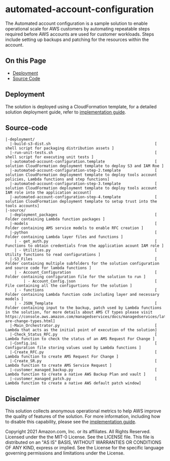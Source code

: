 # automated-account-configuration
The Automated account configuration is a sample solution to enable operational scale for AWS customers by automating repeatable
steps required before AWS accounts are used for customer workloads. Steps include setting up backups and patching for the 
resources within the account. 

## On this Page
-   [Deployment](#deployment)
-   [Source Code](#source-code)

## Deployment
The solution is deployed using a CloudFormation template, for a detailed solution deployment guide, refer to [implementation guide](https://aws.amazon.com/solutions/implementations/automated-account-configuration/).

## Source-code
```
|-deployment/
  |-build-s3-dist.sh                                              [ shell script for packaging distribution assets ]
  |-run-unit-tests.sh                                             [ shell script for executing unit tests ]
  |-automated-account-configuration.template                      [ solution CloudFormation deployment template to deploy S3 and IAM Roe ]
  |-automated-account-configuration-step-2.template               [ solution CloudFormation deployment template to deploy tools account policies, Lambda functions and step functions]
  |-automated-account-configuration-step-3.template               [ solution CloudFormation deployment template to deploy tools account IAM role into the application account]
  |-automated-account-configuration-step-4.template               [ solution CloudFormation deployment template to setup trust into the tools accounts]
|-source/
  |-deployment_packages                                           [ Folder containing Lambda function packages ]
  |-models                                                        [ Folder containing AMS service models to enable RFC creation ]
  |-python                                                        [ Folder containing Lambda layer files and functions ]
    | - get_auth.py                                               [ Functions to obtain credentials from the application acount IAM role ]
    | - Utilities.py                                              [ Utility functions to read configurations ]
  |-S3_Files                                                      [ Folder containing multiple subfolders for the solution configuration and source code for lambda functions ]
    | - Account_Configuration                                     [ Folder containing configuration file for the solution to run ]
        | - Account_Config.json                                   [ File containing all the configurtions for the solution ]
    | - functions                                                 [ Folder containing Lambda function code including layer and necessary models ]     
    | - JSON_Template                                             [ Folder containing input to the backup, patch used by Lambda functions in the solution, for more details about AMS CT types please visit https://console.aws.amazon.com/managedservices/docs/managedservices/latest/ctref/what-are-change-types.html]    
  |-Main_Orchestrator.py                                          [ Lambda that acts as the initial point of execution of the solution]
  |-Check_Status_RFC.py                                           [ Lambda function to check the status of an AMS Request For Change ]
  |-Config.ini                                                    [ Configuration file storing values used by Lambda functions ]
  |-Create_RFC.py                                                 [ Lambda function to create AMS Request For Change ]
  |-Create_SR.py                                                  [ Lambda function to create AMS Service Request ]
  |-customer_managed_backup.py                                    [ Lambda function to create a native AWS Backup Plan and vault ]
  |-customer_managed_patch.py                                     [ Lambda function to create a native AWS default patch window]
```


## Disclaimer
This solution collects anonymous operational metrics to help AWS improve the quality of features of the solution. For more information, including how to disable this capability, please see the [implementation guide](https://docs.aws.amazon.com/solutions/latest/automated-account-configuration/collection-of-operational-metrics.html).

Copyright 2021 Amazon.com, Inc. or its affiliates. All Rights Reserved.
Licensed under the the MIT-0 License. See the LICENSE file. This file is distributed on an "AS IS" BASIS, WITHOUT WARRANTIES OR CONDITIONS OF ANY KIND, express or implied. See the License for the specific language governing permissions and limitations under the License.
